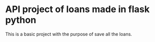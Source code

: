 # API project of loans made in flask python
This is a basic project with the purpose of save all the loans.
